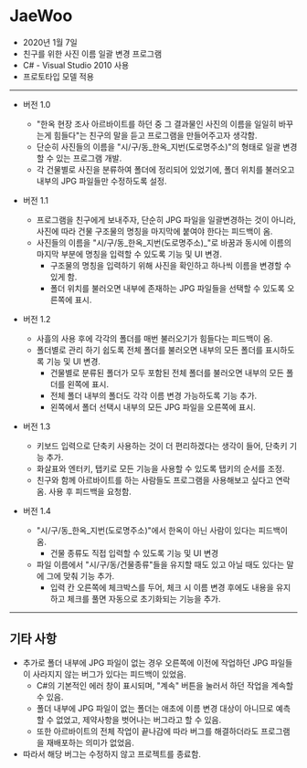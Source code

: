 # JaeWoo
  * 2020년 1월 7일
  * 친구를 위한 사진 이름 일괄 변경 프로그램
  * C# - Visual Studio 2010 사용
  * 프로토타입 모델 적용
***
* 버전 1.0
  - "한옥 현장 조사 아르바이트를 하던 중 그 결과물인 사진의 이름을 일일히 바꾸는게 힘들다"는 친구의 말을 듣고 프로그램을 만들어주고자 생각함.
  - 단순히 사진들의 이름을 "시/구/동_한옥_지번(도로명주소)"의 형태로 일괄 변경할 수 있는 프로그램 개발.
  - 각 건물별로 사진을 분류하여 폴더에 정리되어 있었기에, 폴더 위치를 불러오고 내부의 JPG 파일들만 수정하도록 설정.

* 버전 1.1
  - 프로그램을 친구에게 보내주자, 단순히 JPG 파일을 일괄변경하는 것이 아니라, 사진에 따라 건물 구조물의 명칭을 마지막에 붙여야 한다는 피드백이 옴.
  - 사진들의 이름을 "시/구/동_한옥_지번(도로명주소)_"로 바꿈과 동시에 이름의 마지막 부분에 명칭을 입력할 수 있도록 기능 및 UI 변경.
    + 구조물의 명칭을 입력하기 위해 사진을 확인하고 하나씩 이름을 변경할 수 있게 함.
    + 폴더 위치를 불러오면 내부에 존재하는 JPG 파일들을 선택할 수 있도록 오른쪽에 표시.
  
* 버전 1.2
  - 사흘의 사용 후에 각각의 폴더를 매번 불러오기가 힘들다는 피드백이 옴.
  - 폴더별로 관리 하기 쉽도록 전체 폴더를 불러오면 내부의 모든 폴더를 표시하도록 기능 및 UI 변경.
    + 건물별로 분류된 폴더가 모두 포함된 전체 폴더를 불러오면 내부의 모든 폴더를 왼쪽에 표시.
    + 전체 폴더 내부의 폴더도 각각 이름 변경 가능하도록 기능 추가.
    + 왼쪽에서 폴더 선택시 내부의 모든 JPG 파일을 오른쪽에 표시.
  
* 버전 1.3
  - 키보드 입력으로 단축키 사용하는 것이 더 편리하겠다는 생각이 들어, 단축키 기능 추가.
  - 화살표와 엔터키, 탭키로 모든 기능을 사용할 수 있도록 탭키의 순서를 조정.
  - 친구와 함께 아르바이트를 하는 사람들도 프로그램을 사용해보고 싶다고 연락 옴. 사용 후 피드백을 요청함.
  
* 버전 1.4
  - "시/구/동_한옥_지번(도로명주소)"에서 한옥이 아닌 사람이 있다는 피드백이 옴.
    + 건물 종류도 직접 입력할 수 있도록 기능 및 UI 변경
  - 파일 이름에서 "시/구/동/건물종류"들을 유지할 때도 있고 아닐 때도 있다는 말에 그에 맞춰 기능 추가.
    + 입력 칸 오른쪽에 체크박스를 두어, 체크 시 이름 변경 후에도 내용을 유지하고 체크를 풀면 자동으로 초기화되는 기능을 추가.
***
## 기타 사항
  - 추가로 폴더 내부에 JPG 파일이 없는 경우 오른쪽에 이전에 작업하던 JPG 파일들이 사라지지 않는 버그가 있다는 피드백이 있었음.
    + C#의 기본적인 에러 창이 표시되며, "계속" 버튼을 눌러서 하던 작업을 계속할 수 있음.
    + 폴더 내부에 JPG 파일이 없는 폴더는 애초에 이름 변경 대상이 아니므로 예측할 수 없었고, 제약사항을 벗어나는 버그라고 할 수 있음.
    + 또한 아르바이트의 전체 작업이 끝나감에 따라 버그를 해결하더라도 프로그램을 재배포하는 의미가 없었음.
  - 따라서 해당 버그는 수정하지 않고 프로젝트를 종료함.

